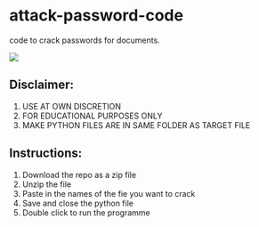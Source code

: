 # attack-password-code
code to crack passwords for documents. 

<p align="left">
  <img src="https://media.threatpost.com/wp-content/uploads/sites/103/2019/02/20135309/Passwords.jpg" />
</p>

## Disclaimer:
1. USE AT OWN DISCRETION
2. FOR EDUCATIONAL PURPOSES ONLY
3. MAKE PYTHON FILES ARE IN SAME FOLDER AS TARGET FILE

## Instructions:
1. Download the repo as a zip file
2. Unzip the file
3. Paste in the names of the fie you want to crack
4. Save and close the python file
5. Double click to run the programme
